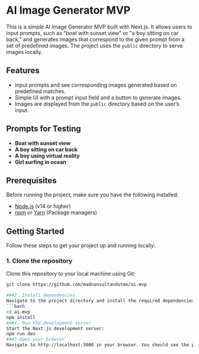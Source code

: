 # AI Image Generator MVP

This is a simple AI Image Generator MVP built with Next.js. It allows users to input prompts, such as "boat with sunset view" or "a boy sitting on car back," and generates images that correspond to the given prompt from a set of predefined images. The project uses the `public` directory to serve images locally.

## Features
- Input prompts and see corresponding images generated based on predefined matches.
- Simple UI with a prompt input field and a button to generate images.
- Images are displayed from the `public` directory based on the user’s input.

## Prompts for Testing
- **Boat with sunset view**
- **A boy sitting on car back**
- **A boy using virtual reality**
- **Girl surfing in ocean**

## Prerequisites

Before running the project, make sure you have the following installed:

- [Node.js](https://nodejs.org/) (v14 or higher)
- [npm](https://npmjs.com) or [Yarn](https://yarnpkg.com/) (Package managers)

## Getting Started

Follow these steps to get your project up and running locally:

### 1. Clone the repository
Clone this repository to your local machine using Git:
```bash
git clone https://github.com/madnansultandotme/ai-mvp

###2. Install dependencies
Navigate to the project directory and install the required dependencies:
```bash
cd ai-mvp
npm install
###4. Run the development server
Start the Next.js development server:
npm run dev
###5.Open your browser
Navigate to http://localhost:3000 in your browser. You should see the prompt input interface. Type in any of the prompts (e.g., "boat with sunset view") and click the "Generate Image" button to see the corresponding image from the public/images folder.
